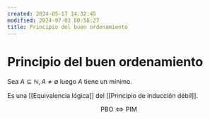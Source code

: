 ```yaml
---
created: 2024-05-17 14:32:45
modified: 2024-07-03 00:56:27
title: Principio del buen ordenamiento
---
```


# Principio del buen ordenamiento

Sea $A \subseteq \mathbb{N}, A \neq \emptyset$ luego $A$ tiene un mínimo.

Es una [[Equivalencia lógica]] del [[Principio de inducción débil]].

$$
\text{PBO} \Leftrightarrow \text{PIM}
$$

